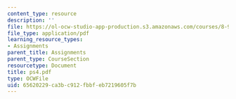 ```yaml
---
content_type: resource
description: ''
file: https://ol-ocw-studio-app-production.s3.amazonaws.com/courses/8-942-cosmology-fall-2001/65620229ca3bc912fbbfeb7219605f7b_ps4.pdf
file_type: application/pdf
learning_resource_types:
- Assignments
parent_title: Assignments
parent_type: CourseSection
resourcetype: Document
title: ps4.pdf
type: OCWFile
uid: 65620229-ca3b-c912-fbbf-eb7219605f7b
---
```

